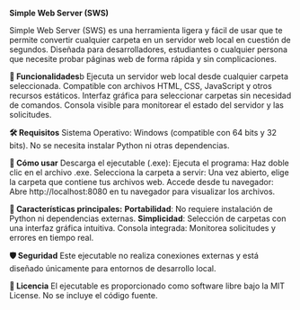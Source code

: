 **Simple Web Server (SWS)**

Simple Web Server (SWS) es una herramienta ligera y fácil de usar que te permite convertir cualquier carpeta en un servidor web local en cuestión de segundos. Diseñada para desarrolladores, estudiantes o cualquier persona que necesite probar páginas web de forma rápida y sin complicaciones.

**🚀 Funcionalidades**b
Ejecuta un servidor web local desde cualquier carpeta seleccionada.
Compatible con archivos HTML, CSS, JavaScript y otros recursos estáticos.
Interfaz gráfica para seleccionar carpetas sin necesidad de comandos.
Consola visible para monitorear el estado del servidor y las solicitudes.

**🛠️ Requisitos**
Sistema Operativo: Windows (compatible con 64 bits y 32 bits).
No se necesita instalar Python ni otras dependencias.

**📂 Cómo usar**
Descarga el ejecutable (.exe):
Ejecuta el programa:
Haz doble clic en el archivo .exe.
Selecciona la carpeta a servir:
Una vez abierto, elige la carpeta que contiene tus archivos web.
Accede desde tu navegador:
Abre http://localhost:8080 en tu navegador para visualizar los archivos.

**🌟 Características principales:**
**Portabilidad**: No requiere instalación de Python ni dependencias externas.
**Simplicidad**: Selección de carpetas con una interfaz gráfica intuitiva.
Consola integrada: Monitorea solicitudes y errores en tiempo real.

**🛡️ Seguridad**
Este ejecutable no realiza conexiones externas y está diseñado únicamente para entornos de desarrollo local.

**📄 Licencia**
El ejecutable es proporcionado como software libre bajo la MIT License. No se incluye el código fuente.
